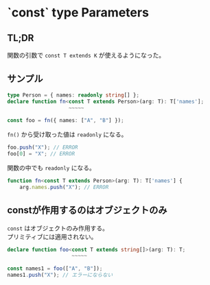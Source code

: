 # \`const\` type Parameters

## TL;DR

関数の引数で `const T extends K` が使えるようになった。

## サンプル

```typescript
type Person = { names: readonly string[] };
declare function fn<const T extends Person>(arg: T): T['names'];
                    ~~~~~
                    
const foo = fn({ names: ["A", "B"] });
```

`fn()` から受け取った値は `readonly` になる。

```typescript
foo.push("X"); // ERROR
foo[0] = "X"; // ERROR
```

関数の中でも `readonly` になる。

```typescript
function fn<const T extends Person>(arg: T): T['names'] {
    arg.names.push("X"); // ERROR
```

## constが作用するのはオブジェクトのみ

`const` はオブジェクトのみ作用する。\
プリミティブには適用されない。

```typescript
declare function foo<const T extends string[]>(arg: T): T;
                     ~~~~~
                     
const names1 = foo(["A", "B"]);
names1.push("X"); // エラーにならない
```
